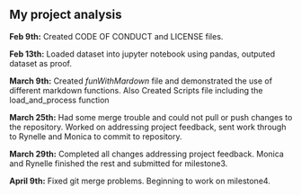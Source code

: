 ## My project analysis


**Feb 9th:** Created CODE OF CONDUCT and LICENSE files.

**Feb 13th:** Loaded dataset into jupyter notebook using pandas, outputed dataset as proof. 

**March 9th:** Created *funWithMardown* file and demonstrated the use of different markdown functions. 
               Also Created Scripts file including the load_and_process function
               
**March 25th:** Had some merge trouble and could not pull or push changes to the repository. Worked on addressing project feedback,                 sent work through to Rynelle and Monica to commit to repository. 
        
**March 29th:** Completed all changes addressing project feedback. Monica and Rynelle finished the rest and submitted for                            milestone3. 

**April 9th:** Fixed git merge problems. Beginning to work on milestone4. 



